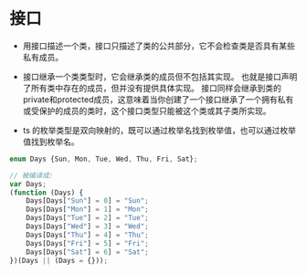 # 接口

- 用接口描述一个类，接口只描述了类的公共部分，它不会检查类是否具有某些私有成员。

- 接口继承一个类类型时，它会继承类的成员但不包括其实现。 也就是接口声明了所有类中存在的成员，但并没有提供具体实现。 接口同样会继承到类的private和protected成员，这意味着当你创建了一个接口继承了一个拥有私有或受保护的成员的类时，这个接口类型只能被这个类或其子类所实现。

- ts 的枚举类型是双向映射的，既可以通过枚举名找到枚举值，也可以通过枚举值找到枚举名。

```js
enum Days {Sun, Mon, Tue, Wed, Thu, Fri, Sat};

// 被编译成:
var Days;
(function (Days) {
    Days[Days["Sun"] = 0] = "Sun";
    Days[Days["Mon"] = 1] = "Mon";
    Days[Days["Tue"] = 2] = "Tue";
    Days[Days["Wed"] = 3] = "Wed";
    Days[Days["Thu"] = 4] = "Thu";
    Days[Days["Fri"] = 5] = "Fri";
    Days[Days["Sat"] = 6] = "Sat";
})(Days || (Days = {}));
```


